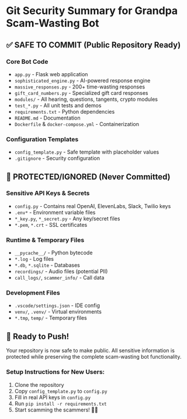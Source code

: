 # Git Security Summary for Grandpa Scam-Wasting Bot

## ✅ SAFE TO COMMIT (Public Repository Ready)

### Core Bot Code
- `app.py` - Flask web application 
- `sophisticated_engine.py` - AI-powered response engine
- `massive_responses.py` - 200+ time-wasting responses
- `gift_card_numbers.py` - Specialized gift card responses
- `modules/` - All hearing, questions, tangents, crypto modules
- `test_*.py` - All unit tests and demos
- `requirements.txt` - Python dependencies
- `README.md` - Documentation
- `Dockerfile` & `docker-compose.yml` - Containerization

### Configuration Templates
- `config_template.py` - Safe template with placeholder values
- `.gitignore` - Security configuration

## 🔴 PROTECTED/IGNORED (Never Committed)

### Sensitive API Keys & Secrets
- `config.py` - Contains real OpenAI, ElevenLabs, Slack, Twilio keys
- `.env*` - Environment variable files
- `*_key.py`, `*_secret.py` - Any key/secret files
- `*.pem`, `*.crt` - SSL certificates

### Runtime & Temporary Files
- `__pycache__/` - Python bytecode
- `*.log` - Log files
- `*.db`, `*.sqlite` - Databases
- `recordings/` - Audio files (potential PII)
- `call_logs/`, `scammer_info/` - Call data

### Development Files
- `.vscode/settings.json` - IDE config
- `venv/`, `.venv/` - Virtual environments
- `*.tmp`, `temp/` - Temporary files

## 🚀 Ready to Push!

Your repository is now safe to make public. All sensitive information is protected while preserving the complete scam-wasting bot functionality.

### Setup Instructions for New Users:
1. Clone the repository
2. Copy `config_template.py` to `config.py` 
3. Fill in real API keys in `config.py`
4. Run `pip install -r requirements.txt`
5. Start scamming the scammers! 🎯👴
